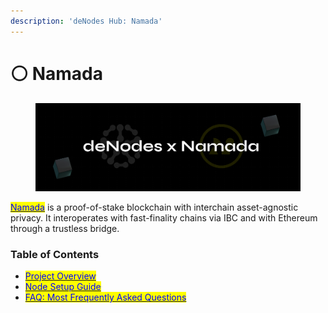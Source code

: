 ```yaml
---
description: 'deNodes Hub: Namada'
---
```


# ⚪ Namada

<figure><img src="../.gitbook/assets/Namada.png" alt=""><figcaption></figcaption></figure>

[<mark style="color:blue;">Namada</mark>](https://namada.net/) is a proof-of-stake blockchain with interchain asset-agnostic privacy. It interoperates with fast-finality chains via IBC and with Ethereum through a trustless bridge.

### Table of Contents

* [<mark style="color:blue;">Project Overview</mark>](project-overview.md)
* [<mark style="color:blue;">Node Setup Guide</mark>](node-setup-guide.md)
* [<mark style="color:blue;">FAQ: Most Frequently Asked Questions</mark>](faq-most-frequently-asked-questions.md)
